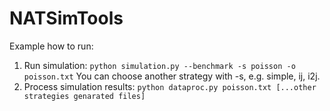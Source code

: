 NATSimTools
===========

Example how to run:
1. Run simulation:
`python simulation.py --benchmark -s poisson -o poisson.txt`
You can choose another strategy with -s, e.g. simple, ij, i2j.
2. Process simulation results:
`python dataproc.py poisson.txt [...other strategies genarated files]`
